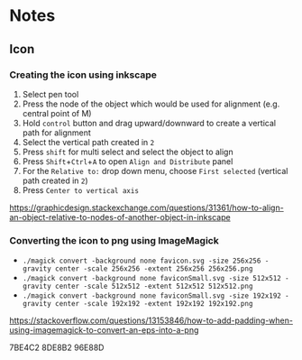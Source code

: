 # Notes

## Icon

### Creating the icon using inkscape
1. Select pen tool
2. Press the node of the object which would be used for alignment (e.g. central point of M)
3. Hold `control` button and drag upward/downward to create a vertical path for alignment
4. Select the vertical path created in `2`
5. Press `shift` for multi select and select the object to align
6. Press `Shift`+`Ctrl`+`A` to open `Align and Distribute` panel
7. For the `Relative to:` drop down menu, choose `First selected` (vertical path created in `2`)
8. Press `Center to vertical axis`

https://graphicdesign.stackexchange.com/questions/31361/how-to-align-an-object-relative-to-nodes-of-another-object-in-inkscape

### Converting the icon to png using ImageMagick
 - `./magick convert -background none favicon.svg -size 256x256 -gravity center -scale 256x256 -extent 256x256 256x256.png`
 - `./magick convert -background none faviconSmall.svg -size 512x512 -gravity center -scale 512x512 -extent 512x512 512x512.png`
 - `./magick convert -background none faviconSmall.svg -size 192x192 -gravity center -scale 192x192 -extent 192x192 192x192.png`

https://stackoverflow.com/questions/13153846/how-to-add-padding-when-using-imagemagick-to-convert-an-eps-into-a-png


7BE4C2
8DE8B2
96E88D

